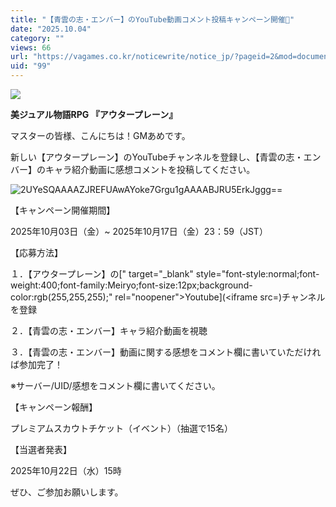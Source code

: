 ```yaml
---
title: "【青雲の志・エンバー】のYouTube動画コメント投稿キャンペーン開催🎉"
date: "2025.10.04"
category: ""
views: 66
url: "https://vagames.co.kr/noticewrite/notice_jp/?pageid=2&mod=document&uid=99"
uid: "99"
---
```


![](/images/news/live/jp/99-39db625b.png)

**美ジュアル物語RPG 『アウタープレーン』**

マスターの皆様、こんにちは！GMあめです。

  

新しい【アウタープレーン】のYouTubeチャンネルを登録し、【青雲の志・エンバー】のキャラ紹介動画に感想コメントを投稿してください。

  

  

![2UYeSQAAAAZJREFUAwAYoke7Grgu1gAAAABJRU5ErkJggg==](/images/news/live/jp/99-base64-0-8bdf17f3.png)  

  

【キャンペーン開催期間】

2025年10月03日（金）~ 2025年10月17日（金）23：59（JST）

  

【応募方法】

１．【アウタープレーン】の[" target="\_blank" style="font-style:normal;font-weight:400;font-family:Meiryo;font-size:12px;background-color:rgb(255,255,255);" rel="noopener">Youtube](<iframe src=)チャンネルを登録

２．【青雲の志・エンバー】キャラ紹介動画を視聴

３．【青雲の志・エンバー】動画に関する感想をコメント欄に書いていただければ参加完了！

※サーバー/UID/感想をコメント欄に書いてください。

【キャンペーン報酬】

プレミアムスカウトチケット（イベント）（抽選で15名）

  

【当選者発表】

2025年10月22日（水）15時

  

  

  

ぜひ、ご参加お願いします。